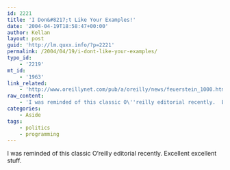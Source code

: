 ```yaml
---
id: 2221
title: 'I Don&#8217;t Like Your Examples!'
date: '2004-04-19T18:58:47+00:00'
author: Kellan
layout: post
guid: 'http://lm.quxx.info/?p=2221'
permalink: /2004/04/19/i-dont-like-your-examples/
typo_id:
    - '2219'
mt_id:
    - '1963'
link_related:
    - 'http://www.oreillynet.com/pub/a/oreilly/news/feuerstein_1000.html'
raw_content:
    - 'I was reminded of this classic O\''reilly editorial recently.  Excellent excellent stuff.'
categories:
    - Aside
tags:
    - politics
    - programming
---
```


I was reminded of this classic O’reilly editorial recently. Excellent excellent stuff.